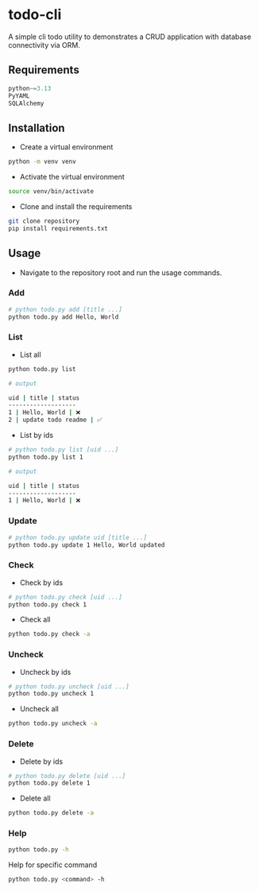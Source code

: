 # todo-cli

A simple cli todo utility to demonstrates a CRUD application with database connectivity via ORM.

## Requirements

```python
python~=3.13
PyYAML
SQLAlchemy
```

## Installation

- Create a virtual environment

```sh
python -m venv venv
```

- Activate the virtual environment

```sh
source venv/bin/activate
```

- Clone and install the requirements

```sh
git clone repository
pip install requirements.txt
```

## Usage

- Navigate to the repository root and run the usage commands.

### Add

```sh
# python todo.py add [title ...]
python todo.py add Hello, World
```

### List

- List all

```sh
python todo.py list
```

```sh
# output

uid | title | status
-------------------
1 | Hello, World | ❌
2 | update todo readme | ✅
```

- List by ids

```sh
# python todo.py list [uid ...]
python todo.py list 1
```

```sh
# output

uid | title | status
-------------------
1 | Hello, World | ❌
```

### Update

```sh
# python todo.py update uid [title ...]
python todo.py update 1 Hello, World updated
```

### Check

- Check by ids

```sh
# python todo.py check [uid ...]
python todo.py check 1
```

- Check all

```sh
python todo.py check -a
```

### Uncheck

- Uncheck by ids

```sh
# python todo.py uncheck [uid ...]
python todo.py uncheck 1
```

- Uncheck all

```sh
python todo.py uncheck -a
```

### Delete

- Delete by ids

```sh
# python todo.py delete [uid ...]
python todo.py delete 1
```

- Delete all

```sh
python todo.py delete -a
```

### Help

```sh
python todo.py -h
```

Help for specific command

```sh
python todo.py <command> -h
```
